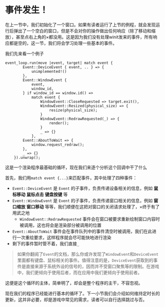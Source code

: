 # 事件发生！

在上一节中，我们初始化了一个窗口。如果有读者运行了上节的例程，就会发现运行后弹出了一个空白的窗口，但是不会对你的操作做出任何响应（除了移动和缩放），甚至点右上角的$\times$都没用。这是因为我们没有处理winit发来的事件，所有响应都是空的，这一节，我们将会学习处理一些基本的事件。

我们先来看一个例子

```rust,no_run
event_loop.run(move |event, target| match event {
        Event::DeviceEvent { event, .. } => {
            unimplemented!()
        },
        Event::WindowEvent {
            event,
            window_id,
        } if window_id == window.id() =>
            match event {
                WindowEvent::CloseRequested => target.exit(),
                WindowEvent::Resized(physical_size) => {
                    resize(physical_size);
                }
                WindowEvent::RedrawRequested(_) => {
                    render();
                }
                _ => {}
            },
        Event::AboutToWait => {
            window.request_redraw();
        },
        _ => {}
    }).unwrap();
```

这是一个渲染程序最基础的循环，现在我们来逐个分析这个回调中干了什么

首先，我们用`match event {...}`来匹配事件，其中处理了四种事件：

- `Event::DeviceEvent` 是 `Event` 的子事件，负责传递设备相关的信息，例如 **鼠标移动** **鼠标点击** **键盘按键** 等
- `Event::WindowEvent` 是 `Event` 的子事件，负责传递窗口相关的信息，例如 **窗口缩放** **窗口移动** 等等，我们顺便在这把对窗口的关闭请求处理了，$\times$终于有了用武之地
  - `WindowEvent::RedrawRequested` 事件会在窗口被要求重新绘制窗口内容时被调用，这也将会是渲染部分被调用的位置
- `Event::AboutToWait` 事件会在事件队列中的事件清空时被调用，我们在此进行一次重绘要求，这样程序就会尽可能快地进行渲染
- 剩下的事件暂时管不着，我们直接`_`

> 如果你翻阅了`Event`的文档，那么你或许发现了`WindowEvent`和`DeviceEvent`里面都有键盘、鼠标相关的事件。值得注意的是，`DeviceEvent`获取到的事件是直接来源于系统外设的信号的，因而并不受窗口聚焦等的限制。在游戏中，我们更倾向于使用后者，而在应用中我们更倾向于使用前者。

这便是这个循环的主体，简单明了，却会是整个程序的主干，不容忽视。

现在我们的程序已经能进行基本的循环了。下一小节我们会介绍如何维持定时长的更新，这并非必要，却是游戏中常见的需求，读者可以自行选择跳过与否。
